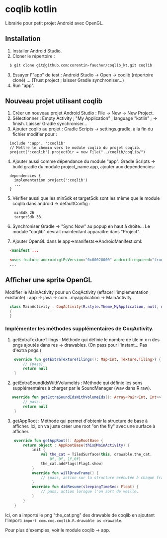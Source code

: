 # coqlib kotlin

Librairie pour petit projet Android avec OpenGL.

## Installation

1. Installer Android Studio.
2. Cloner le répertoire :
```bash
  $ git clone git@github.com:corentin-faucher/coqlib_kt.git coqlib
```
3. Essayer l'"app" de test : Android Studio -> Open -> coqlib (répertoire cloné) ... (Trust project ; laisser Gradle synchroniser...)
4. Run "app".


## Nouveau projet utilisant coqlib

1. Créer un nouveau projet Android Studio : File -> New -> New Project.
2. Sélectionner : Empty Activity ; "My Application" ; language "kotlin" ; -> finish. Laisser Gradle synchroniser...
3. Ajouter coqlib au projet : Gradle Scripts -> settings.gradle, à la fin du fichier modifier pour :
```
  include ':app', ':coqlib'
  // Mettre le chemin vers le module coqlib du projet coqlib.
  project(':coqlib').projectDir = new File("../coqlib/coqlib/")
```
4. Ajouter aussi comme dépendance du module "app". Gradle Scripts -> build.gradle du module project_name.app, ajouter aux dependencies:
```
  dependencies {
    implementation project(':coqlib')
    ...
  }
```
5. Vérifier aussi que les minSdk et targetSdk sont les même que le module coqlib dans android -> defaultConfig :
```
    minSdk 26
    targetSdk 33
```
6. Synchroniser Gradle -> "Sync Now" au popup en haut à droite...
  Le module "coqlib" devrait maintentant apparaître dans "Project".

7. Ajouter OpenGL dans le app->manifests->AndroidManifest.xml:
```html
  <manifest ...
  
  <uses-feature android:glEsVersion="0x00020000" android:required="true" />
  ...

```

## Afficher une sprite OpenGL

Modifier le MainActivity pour un CoqActivity (effacer l'implémentation existante) :
  app -> java -> com...myapplication -> MainActivity.
```kotlin
  class MainActivity : CoqActivity(R.style.Theme_MyApplication, null, null, null)
  {
  }

```
### Implémenter les méthodes supplémentaires de CoqActivity.

1. getExtraTextureTilings : Méthode qui définie le nombre de tile m x n des pngs ajoutés dans res -> drawables. (On pass pour l'instant... Pas d'extra pngs.)
```kotlin
    override fun getExtraTextureTilings(): Map<Int, Texture.Tiling>? {
        // (pass)
        return null
    }
```
2. getExtraSoundIdsWithVolumeIds : Méthode qui définie les sons supplémentaires à charger par le SoundManager  (wav dans R.raw).
```kotlin
   override fun getExtraSoundIdsWithVolumeIds(): Array<Pair<Int, Int>>? {
        // pass...
        return null
    }
```
3. getAppRoot : Méthode qui permet d'obtenir la structure de base à afficher.
  Ici, on va juste créer une root "on the fly" avec une surface à afficher.
```kotlin
    override fun getAppRoot(): AppRootBase {
        return object : AppRootBase(this@MainActivity) {
            init {
                val the_cat = TiledSurface(this, drawable.the_cat,
                    0f, 0f, 1f,0f)
                the_cat.addFlags(Flag1.show)
            }
            override fun willDrawFrame() {
                // (pass, action sur la structure exécutée à chaque frame)
            }
            override fun didResume(sleepingTimeSec: Float) {
                // pass, action lorsque l'on sort de veille.
            }
        }
    }

```
Ici, on a importé le png "the_cat.png" des drawable de coqlib en ajoutant l'import: 
`import com.coq.coqlib.R.drawable as drawable`.

Pour plus d'exemples, voir le module coqlib -> app.
